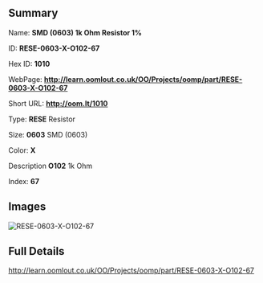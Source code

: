 

## Summary
 
Name: __SMD (0603) 1k Ohm Resistor 1%__

ID: __RESE-0603-X-O102-67__

Hex ID: __1010__

WebPage: __http://learn.oomlout.co.uk/OO/Projects/oomp/part/RESE-0603-X-O102-67__

Short URL: __http://oom.lt/1010__


Type: __RESE__ Resistor 

Size: __0603__ SMD (0603) 

Color: __X__  

Description __O102__ 1k Ohm 

Index: __67__


## Images
![RESE-0603-X-O102-67](http://oomlout.com/oomp-gen/parts/RESE-0603-X-O102-67/RESE-0603-X-O102-67_420.jpg)



## Full Details

 http://learn.oomlout.co.uk/OO/Projects/oomp/part/RESE-0603-X-O102-67















